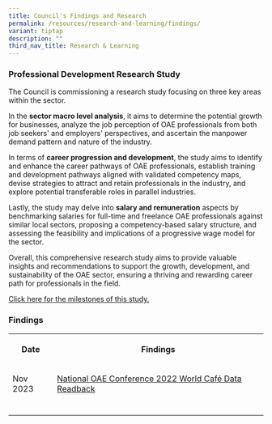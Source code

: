 ```yaml
---
title: Council's Findings and Research
permalink: /resources/research-and-learning/findings/
variant: tiptap
description: ""
third_nav_title: Research & Learning
---
```

<h3>Professional Development Research Study</h3><p>The Council is commissioning a research study focusing on three key areas within the sector.</p><p>In the <strong>sector macro level analysis</strong>, it aims to determine the potential growth for businesses, analyze the job perception of OAE professionals from both job seekers' and employers' perspectives, and ascertain the manpower demand pattern and nature of the industry.</p><p>In terms of <strong>career progression and development</strong>, the study aims to identify and enhance the career pathways of OAE professionals, establish training and development pathways aligned with validated competency maps, devise strategies to attract and retain professionals in the industry, and explore potential transferable roles in parallel industries.</p><p>Lastly, the study may delve into <strong>salary and remuneration</strong> aspects by benchmarking salaries for full-time and freelance OAE professionals against similar local sectors, proposing a competency-based salary structure, and assessing the feasibility and implications of a progressive wage model for the sector.</p><p>Overall, this comprehensive research study aims to provide valuable insights and recommendations to support the growth, development, and sustainability of the OAE sector, ensuring a thriving and rewarding career path for professionals in the field.</p><p><a href="/about/milestones" rel="noopener noreferrer nofollow" target="_blank">Click here for the milestones of this study.</a></p><h3>Findings</h3><table><tbody><tr><th rowspan="1" colspan="1"><p>Date</p></th><th rowspan="1" colspan="1"><p>Findings</p></th></tr><tr><td rowspan="1" colspan="1"><p>Nov 2023</p></td><td rowspan="1" colspan="1"><p><a href="/resources/standards-and-guidelines/worldcafe//resources/standards-and-guidelines/worldcafe/" rel="noopener noreferrer nofollow" target="_blank">National OAE Conference 2022 World Café Data Readback</a></p></td></tr><tr><td rowspan="1" colspan="1"><p></p></td><td rowspan="1" colspan="1"><p></p></td></tr></tbody></table><p></p>